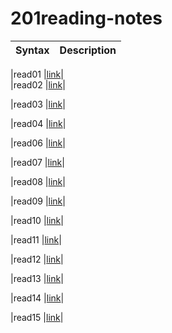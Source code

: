 # 201reading-notes


| Syntax      | Description |
| ----------- | ----------- |

|read01       |[link](https://haneen99.github.io/reading-note/read01)|     
|read02       |[link](https://haneen99.github.io/reading-note/read02)|

|read03       |[link](https://haneen99.github.io/reading-note/read04)|
 
|read04       |[link](https://haneen99.github.io/reading-note/read04)|

|read06       |[link](https://haneen99.github.io/reading-note/reado6)|

|read07       |[link](https://haneen99.github.io/reading-note/read07)|

|read08        |[link](https://haneen99.github.io/reading-note/read08)|

|read09       |[link](https://haneen99.github.io/reading-note/read01)|

|read10       |[link](https://haneen99.github.io/reading-note/read01)|

|read11       |[link](https://haneen99.github.io/reading-note/read01)|

|read12       |[link](https://haneen99.github.io/reading-note/read01)|

|read13       |[link](https://haneen99.github.io/reading-note/read01)|

|read14       |[link](https://haneen99.github.io/reading-note/read01)|

|read15       |[link](https://haneen99.github.io/reading-note/read01)|

